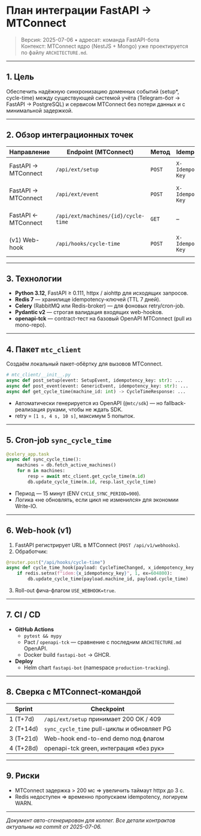 # План интеграции FastAPI → MTConnect

> Версия: 2025-07-06 • адресат: команда FastAPI-бота  
> Контекст: MTConnect ядро (NestJS + Mongo) уже проектируется по файлу `ARCHITECTURE.md`.

---
## 1. Цель
Обеспечить надёжную синхронизацию доменных событий (setup*, cycle-time) между существующей системой учёта (Telegram-бот → FastAPI → PostgreSQL) и сервисом MTConnect без потери данных и с минимальной задержкой.

---
## 2. Обзор интеграционных точек
| Направление | Endpoint (MTConnect) | Метод | Idempotency | SLA |
|-------------|----------------------|-------|-------------|-----|
| FastAPI → MTConnect | `/api/ext/setup` | `POST` | `X-Idempotency-Key` | 200 ms p95 |
| FastAPI → MTConnect | `/api/ext/event` | `POST` | `X-Idempotency-Key` | 200 ms p95 |
| FastAPI ← MTConnect | `/api/ext/machines/{id}/cycle-time` | `GET`  | – | 200 ms p95 |
| (v1) Web-hook | `/api/hooks/cycle-time` | `POST` | `X-Idempotency-Key` | 300 ms p95 |

---
## 3. Технологии
* **Python 3.12**, FastAPI ≥ 0.111, httpx / aiohttp для исходящих запросов.
* **Redis 7** — хранилище idempotency-ключей (TTL 7 дней).
* **Celery** (RabbitMQ или Redis-broker) — для фоновых retry/cron-job.
* **Pydantic v2** — строгая валидация входящих web-hookов.
* **openapi-tck** — contract-тест на базовый OpenAPI MTConnect (pull из mono-repo).

---
## 4. Пакет `mtc_client`
Создаём локальный пакет-обёртку для вызовов MTConnect.
```python
# mtc_client/__init__.py
async def post_setup(event: SetupEvent, idempotency_key: str): ...
async def post_event(event: GenericEvent, idempotency_key: str): ...
async def get_cycle_time(machine_id: int) -> CycleTimeResponse: ...
```
* Автоматически генерируется из OpenAPI (`@mtc/sdk`) — но fallback-реализация руками, чтобы не ждать SDK.
* retry = `[1 s, 4 s, 10 s]`, максимум 5 попыток.

---
## 5. Cron-job `sync_cycle_time`
```python
@celery_app.task
async def sync_cycle_time():
    machines = db.fetch_active_machines()
    for m in machines:
        resp = await mtc_client.get_cycle_time(m.id)
        db.update_cycle_time(m.id, resp.last_cycle_time)
```
* Период — 15 минут (ENV `CYCLE_SYNC_PERIOD=900`).
* Логика «не обновлять, если цикл не изменился» для экономии Write-IO.

---
## 6. Web-hook (v1)
1. FastAPI регистрирует URL в MTConnect (`POST /api/v1/webhooks`).
2. Обработчик:
```python
@router.post("/api/hooks/cycle-time")
async def cycle_time_hook(payload: CycleTimeChanged, x_idempotency_key: str = Header(...)):
    if redis.setnx(f"idem:{x_idempotency_key}", 1, ex=604800):
        db.update_cycle_time(payload.machine_id, payload.cycle_time)
```
3. Roll-out фича-флагом `USE_WEBHOOK=true`.

---
## 7. CI / CD
* **GitHub Actions**
  * `pytest && mypy`
  * Pact / `openapi-tck` — сравнение с последним `ARCHITECTURE.md` OpenAPI.
  * Docker build `fastapi-bot` → GHCR.
* **Deploy**
  * Helm chart `fastapi-bot` (namespace `production-tracking`).

---
## 8. Сверка с MTConnect-командой
| Sprint | Checkpoint |
|--------|------------|
| 1 (T+7d) | `/api/ext/setup` принимает 200 OK / 409 |
| 2 (T+14d) | `sync_cycle_time` pull-циклы и обновляет PG |
| 3 (T+21d) | Web-hook end-to-end demo под флагом |
| 4 (T+28d) | openapi-tck green, интеграция «без рук» |

---
## 9. Риски
* MTConnect задержка > 200 мс ⇒ увеличить таймаут httpx до 3 с.
* Redis недоступен ⇒ временно пропускаем idempotency, логируем WARN.

---
_Документ авто-сгенерирован для коллег. Все детали контрактов актуальны на commit от 2025-07-06._ 
